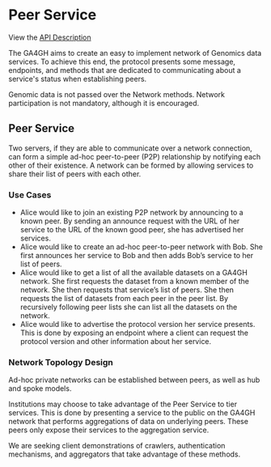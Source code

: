 Peer Service
============

View the [API Description](https://david4096.github.io/peer-service/)

The GA4GH aims to create an easy to implement network of Genomics data
services. To achieve this end, the protocol presents some message,
endpoints, and methods that are dedicated to communicating about a
service's status when establishing peers.

Genomic data is not passed over the Network methods. Network
participation is not mandatory, although it is encouraged.

Peer Service
------------

Two servers, if they are able to communicate over a network connection,
can form a simple ad-hoc peer-to-peer (P2P) relationship by notifying
each other of their existence. A network can be formed by allowing
services to share their list of peers with each other.

### Use Cases

-   Alice would like to join an existing P2P network by announcing to a
    known peer. By sending an announce request with the URL of her
    service to the URL of the known good peer, she has advertised
    her services.
-   Alice would like to create an ad-hoc peer-to-peer network with Bob.
    She first announces her service to Bob and then adds Bob’s service
    to her list of peers.
-   Alice would like to get a list of all the available datasets on a
    GA4GH network. She first requests the dataset from a known member of
    the network. She then requests that service’s list of peers. She
    then requests the list of datasets from each peer in the peer list.
    By recursively following peer lists she can list all the datasets on
    the network.
-   Alice would like to advertise the protocol version her
    service presents. This is done by exposing an endpoint where a
    client can request the protocol version and other information about
    her service.

### Network Topology Design

Ad-hoc private networks can be established between peers, as well as hub
and spoke models.

Institutions may choose to take advantage of the Peer Service to tier
services. This is done by presenting a service to the public on the
GA4GH network that performs aggregations of data on underlying peers.
These peers only expose their services to the aggregation service.

We are seeking client demonstrations of crawlers, authentication
mechanisms, and aggregators that take advantage of these methods.


